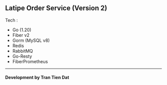 ## Latipe Order Service (Version 2)
Tech :
- Go (1.20)
- Fiber v2
- Gorm (MySQL v8)
- Redis
- RabbitMQ
- Go-Resty
- FiberPrometheus

<hr>
<h4>Development by Tran Tien Dat</h4>
